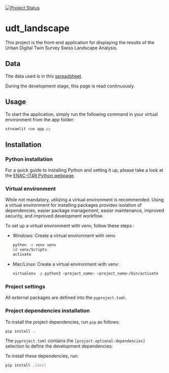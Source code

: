 
[![Project Status](https://img.shields.io/badge/status-under%20development-yellow)](https://github.com/EPFL-ENAC/udt_landscape)


# udt_landscape


This project is the front-end application for displaying the results of the Urban Digital Twin Survey Swiss Landscape Analysis.

## Data

The data used is in this [spreadsheet](https://docs.google.com/spreadsheets/d/1nkN9_fpi-DsQwxTzQA2wJPBlBB5Pd3UN1EXPuQBEKzk).

During the development stage, this page is read continuously.

## Usage

To start the application, simply run the following command in your virtual environment from the app folder:

```jsx
streamlit run app.py
```

## Installation

### Python installation

For a quick guide to installing Python and setting it up, please take a look at the [ENAC-IT4R Python webpage](https://www.notion.so/Python-quick-setup-55d1e813f24d4a37a57e14c71c641a0e?pvs=21).

### Virtual environment

While not mandatory, utilizing a virtual environment is recommended. Using a virtual environment for installing packages provides isolation of dependencies, easier package management, easier maintenance, improved security, and improved development workflow.

To set up a virtual environment with venv, follow these steps :

- Windows: Create a virtual environment with venv

    ```bash
    python -m venv venv
    cd venv/Scripts
    activate
    ```

- Mac/Linux: Create a virtual environment with venv:

    ```bash
    virtualenv -p python3 <project_name> <project_name>/bin/activate
    ```


### Project settings

All external packages are defined into the `pyproject.toml`.

### Project dependencies installation

To install the project dependencies, run `pip` as follows:

```bash
pip install .
```

The `pyproject.toml` contains the `[project.optional-dependencies]` selection to define the development dependencies:

To install these dependencies, run:

```bash
pip install .[dev]
```
